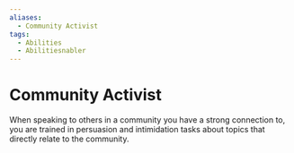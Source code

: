 ```yaml
---
aliases:
  - Community Activist
tags:
  - Abilities
  - Abilitiesnabler
---
```


# Community Activist

When speaking to others in a community you have a strong connection to, you are trained in persuasion and intimidation tasks about topics that directly relate to the community.
